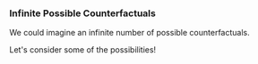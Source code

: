 ### Infinite Possible Counterfactuals

We could imagine an infinite number of possible counterfactuals. 

Let's consider some of the possibilities! 

